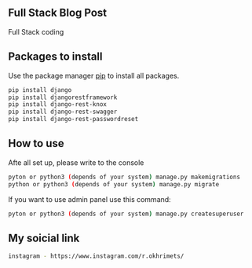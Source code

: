

## Full Stack Blog Post
Full Stack coding
## Packages to install
Use the package manager [pip](https://pip.pypa.io/en/stable/) to install all packages.

```bash
pip install django
pip install djangorestframework
pip install django-rest-knox
pip install django-rest-swagger
pip install django-rest-passwordreset
```

## How to use
Afte all set up, please write to the console
```bash
pyton or python3 (depends of your system) manage.py makemigrations
python or python3 (depends of your system) manage.py migrate
```
If you want to use admin panel use this command:
```bash
pyton or python3 (depends of your system) manage.py createsuperuser
```
## My soicial link
```bash
instagram - https://www.instagram.com/r.okhrimets/
```
